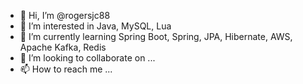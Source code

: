 - 👋 Hi, I’m @rogersjc88
- 👀 I’m interested in Java, MySQL, Lua
- 🌱 I’m currently learning Spring Boot, Spring, JPA, Hibernate, AWS, Apache Kafka, Redis
- 💞️ I’m looking to collaborate on ...
- 📫 How to reach me ...

<!---
rogersjc88/rogersjc88 is a ✨ special ✨ repository because its `README.md` (this file) appears on your GitHub profile.
You can click the Preview link to take a look at your changes.
--->
